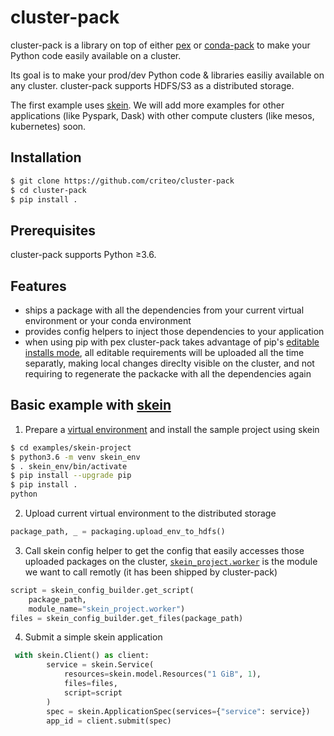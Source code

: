 # cluster-pack

cluster-pack is a library on top of either [pex][pex] or [conda-pack][conda-pack] to make your Python code easily available on a cluster.

Its goal is to make your prod/dev Python code & libraries easiliy available on any cluster. cluster-pack supports HDFS/S3 as a distributed storage.

The first example uses [skein][skein-github]. We will add more examples for other applications (like Pyspark, Dask) with other compute clusters (like mesos, kubernetes) soon.


## Installation

```bash
$ git clone https://github.com/criteo/cluster-pack
$ cd cluster-pack
$ pip install .
```

## Prerequisites

cluster-pack supports Python ≥3.6.

## Features

- ships a package with all the dependencies from your current virtual environment or your conda environment
- provides config helpers to inject those dependencies to your application
- when using pip with pex cluster-pack takes advantage of pip's [editable installs mode][editable installs mode], all editable requirements will be uploaded all the time separatly, making local changes direclty visible on the cluster, and not requiring to regenerate the packacke with all the dependencies again


## Basic example with [skein][skein]


1) Prepare a [virtual environment][virtual environment] and install the sample project using skein

```bash
$ cd examples/skein-project
$ python3.6 -m venv skein_env
$ . skein_env/bin/activate
$ pip install --upgrade pip
$ pip install .
python
```

2) Upload current virtual environment to the distributed storage

```python
package_path, _ = packaging.upload_env_to_hdfs()
```

3) Call skein config helper to get the config that easily accesses those uploaded packages on the cluster,
   [`skein_project.worker`][skein_project.worker] is the module we want to call remotly (it has been shipped by cluster-pack)

```python
script = skein_config_builder.get_script(
    package_path, 
    module_name="skein_project.worker")
files = skein_config_builder.get_files(package_path)
```

4) Submit a simple skein application

```python
 with skein.Client() as client:
        service = skein.Service(
            resources=skein.model.Resources("1 GiB", 1),
            files=files,
            script=script
        )
        spec = skein.ApplicationSpec(services={"service": service})
        app_id = client.submit(spec)
```

[pex]: (https://github.com/pantsbuild/pex)
[conda-pack]: (https://github.com/conda/conda-pack)
[editable installs mode]: (https://pip.pypa.io/en/stable/reference/pip_install/#editable-installs)
[skein_project.worker]: https://github.com/criteo/cluster-pack/blob/master/cluster_pack/examples/skein-project/skein_project/worker.py
[virtual environment]: (https://docs.python.org/3/tutorial/venv.html)
[skein-github]: (https://github.com/jcrist/skein)
[skein]: (https://jcrist.github.io/skein/quickstart.html)
